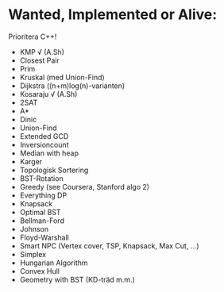 Wanted, Implemented or Alive:
=============================
Prioritera C++!
- KMP √ (A.Sh)
- Closest Pair
- Prim
- Kruskal (med Union-Find)
- Dijkstra ((n+m)log(n)-varianten)
- Kosaraju √ (A.Sh)
- 2SAT
- A*
- Dinic
- Union-Find
- Extended GCD
- Inversioncount
- Median with heap
- Karger
- Topologisk Sortering
- BST-Rotation
- Greedy (see Coursera, Stanford algo 2)
- Everything DP
- Knapsack
- Optimal BST
- Bellman-Ford
- Johnson
- Floyd-Warshall
- Smart NPC (Vertex cover, TSP,  Knapsack, Max Cut, ...)
- Simplex
- Hungarian Algorithm
- Convex Hull
- Geometry with BST (KD-träd m.m.)
